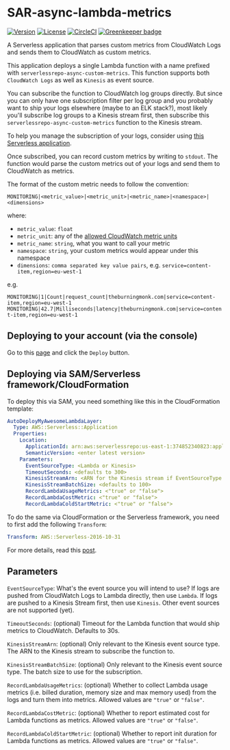 # SAR-async-lambda-metrics

[![Version](https://img.shields.io/badge/semver-1.5.1-blue)](template.yml)
[![License](https://img.shields.io/badge/License-Apache%202.0-blue.svg)](LICENSE)
[![CircleCI](https://circleci.com/gh/lumigo/SAR-async-lambda-metrics.svg?style=svg)](https://circleci.com/gh/theburningmonk/SAR-async-lambda-metrics)
[![Greenkeeper badge](https://badges.greenkeeper.io/lumigo/SAR-async-lambda-metrics.svg)](https://greenkeeper.io/)

A Serverless application that parses custom metrics from CloudWatch Logs and sends them to CloudWatch as custom metrics.

This application deploys a single Lambda function with a name prefixed with `serverlessrepo-async-custom-metrics`. This function supports both `CloudWatch Logs` as well as `Kinesis` as event source.

You can subscribe the function to CloudWatch log groups directly. But since you can only have one subscription filter per log group and you probably want to ship your logs elsewhere (maybe to an ELK stack?), most likely you'll subscribe log groups to a Kinesis stream first, then subscribe this `serverlessrepo-async-custom-metrics` function to the Kinesis stream.

To help you manage the subscription of your logs, consider using [this Serverless application](https://serverlessrepo.aws.amazon.com/applications/arn:aws:serverlessrepo:us-east-1:374852340823:applications~auto-subscribe-log-group-to-arn).

Once subscribed, you can record custom metrics by writing to `stdout`. The function would parse the custom metrics out of your logs and send them to CloudWatch as metrics.

The format of the custom metric needs to follow the convention:

```MONITORING|<metric_value>|<metric_unit>|<metric_name>|<namespace>|<dimensions>```

where:

* `metric_value`: `float`
* `metric_unit`: any of the [allowed CloudWatch metric units](https://docs.aws.amazon.com/AmazonCloudWatch/latest/APIReference/API_MetricDatum.html)
* `metric_name`: `string`, what you want to call your metric
* `namespace`: `string`, your custom metrics would appear under this namespace
* `dimensions`: `comma separated key value pairs`, e.g. `service=content-item,region=eu-west-1`

e.g.

`MONITORING|1|Count|request_count|theburningmonk.com|service=content-item,region=eu-west-1`
`MONITORING|42.7|Milliseconds|latency|theburningmonk.com|service=content-item,region=eu-west-1`

## Deploying to your account (via the console)

Go to this [page](https://serverlessrepo.aws.amazon.com/applications/arn:aws:serverlessrepo:us-east-1:374852340823:applications~async-custom-metrics) and click the `Deploy` button.

## Deploying via SAM/Serverless framework/CloudFormation

To deploy this via SAM, you need something like this in the CloudFormation template:

```yml
AutoDeployMyAwesomeLambdaLayer:
  Type: AWS::Serverless::Application
  Properties:
    Location:
      ApplicationId: arn:aws:serverlessrepo:us-east-1:374852340823:applications/async-custom-metrics
      SemanticVersion: <enter latest version>
    Parameters:
      EventSourceType: <Lambda or Kinesis>
      TimeoutSeconds: <defaults to 300>
      KinesisStreamArn: <ARN for the Kinesis stream if EventSourceType is Kinesis>
      KinesisStreamBatchSize: <defaults to 100>
      RecordLambdaUsageMetrics: <"true" or "false">
      RecordLambdaCostMetric: <"true" or "false">
      RecordLambdaColdStartMetric: <"true" or "false">
```

To do the same via CloudFormation or the Serverless framework, you need to first add the following `Transform`:

```yml
Transform: AWS::Serverless-2016-10-31
```

For more details, read this [post](https://theburningmonk.com/2019/05/how-to-include-serverless-repository-apps-in-serverless-yml/).

## Parameters

`EventSourceType`: What's the event source you will intend to use? If logs are pushed from CloudWatch Logs to Lambda directly, then use `Lambda`. If logs are pushed to a Kinesis Stream first, then use `Kinesis`. Other event sources are not supported (yet).

`TimeoutSeconds`: (optional) Timeout for the Lambda function that would ship metrics to CloudWatch. Defaults to 30s.

`KinesisStreamArn`: (optional) Only relevant to the Kinesis event source type. The ARN to the Kinesis stream to subscribe the function to.

`KinesisStreamBatchSize`: (optional) Only relevant to the Kinesis event source type. The batch size to use for the subscription.

`RecordLambdaUsageMetrics`: (optional) Whether to collect Lambda usage metrics (i.e. billed duration, memory size and max memory used) from the logs and turn them into metrics. Allowed values are `"true"` or `"false"`.

`RecordLambdaCostMetric`: (optional) Whether to report estimated cost for Lambda functions as metrics. Allowed values are `"true"` or `"false"`.

`RecordLambdaColdStartMetric`: (optional) Whether to report init duration for Lambda functions as metrics. Allowed values are `"true"` or `"false"`.
